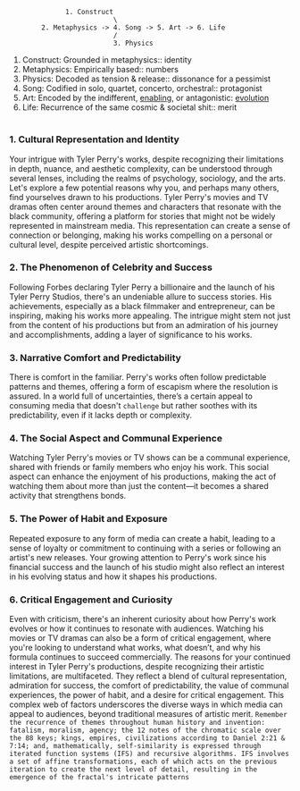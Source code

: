 


                  1. Construct
                              \
            2. Metaphysics -> 4. Song -> 5. Art -> 6. Life
                              /
                              3. Physics

1. Construct: Grounded in metaphysics:: identity
2. Metaphysics: Empirically based:: numbers
3. Physics: Decoded as tension & release:: dissonance for a pessimist
4. Song: Codified in solo, quartet, concerto, orchestral:: protagonist
5. Art: Encoded by the indifferent, [enabling](https://www.theguardian.com/technology/2024/feb/23/tyler-perry-halts-800m-studio-expansion-after-being-shocked-by-ai), or antagonistic: [evolution](https://github.com/abikesa/music/blob/main/wicked.md)
6. Life: Recurrence of the same cosmic & societal shit:: merit
   
# 


### 1. **Cultural Representation and Identity**

Your intrigue with Tyler Perry's works, despite recognizing their limitations in depth, nuance, and aesthetic complexity, can be understood through several lenses, including the realms of psychology, sociology, and the arts. Let's explore a few potential reasons why you, and perhaps many others, find yourselves drawn to his productions. Tyler Perry's movies and TV dramas often center around themes and characters that resonate with the black community, offering a platform for stories that might not be widely represented in mainstream media. This representation can create a sense of connection or belonging, making his works compelling on a personal or cultural level, despite perceived artistic shortcomings.

### 2. **The Phenomenon of Celebrity and Success**

Following Forbes declaring Tyler Perry a billionaire and the launch of his Tyler Perry Studios, there's an undeniable allure to success stories. His achievements, especially as a black filmmaker and entrepreneur, can be inspiring, making his works more appealing. The intrigue might stem not just from the content of his productions but from an admiration of his journey and accomplishments, adding a layer of significance to his works.

### 3. **Narrative Comfort and Predictability**

There is comfort in the familiar. Perry's works often follow predictable patterns and themes, offering a form of escapism where the resolution is assured. In a world full of uncertainties, there’s a certain appeal to consuming media that doesn't `challenge` but rather soothes with its predictability, even if it lacks depth or complexity.

### 4. **The Social Aspect and Communal Experience**

Watching Tyler Perry's movies or TV shows can be a communal experience, shared with friends or family members who enjoy his work. This social aspect can enhance the enjoyment of his productions, making the act of watching them about more than just the content—it becomes a shared activity that strengthens bonds.

### 5. **The Power of Habit and Exposure**

Repeated exposure to any form of media can create a habit, leading to a sense of loyalty or commitment to continuing with a series or following an artist's new releases. Your growing attention to Perry's work since his financial success and the launch of his studio might also reflect an interest in his evolving status and how it shapes his productions.

### 6. **Critical Engagement and Curiosity**

Even with criticism, there's an inherent curiosity about how Perry's work evolves or how it continues to resonate with audiences. Watching his movies or TV dramas can also be a form of critical engagement, where you're looking to understand what works, what doesn’t, and why his formula continues to succeed commercially. The reasons for your continued interest in Tyler Perry's productions, despite recognizing their artistic limitations, are multifaceted. They reflect a blend of cultural representation, admiration for success, the comfort of predictability, the value of communal experiences, the power of habit, and a desire for critical engagement. This complex web of factors underscores the diverse ways in which media can appeal to audiences, beyond traditional measures of artistic merit. `Remember the recurrence of themes throughout human history and invention: fatalism, moralism, agency; the 12 notes of the chromatic scale over the 88 keys; kings, empires, civilizations according to Daniel 2:21 & 7:14; and, mathematically, self-similarity is expressed through iterated function systems (IFS) and recursive algorithms. IFS involves a set of affine transformations, each of which acts on the previous iteration to create the next level of detail, resulting in the emergence of the fractal's intricate patterns`

